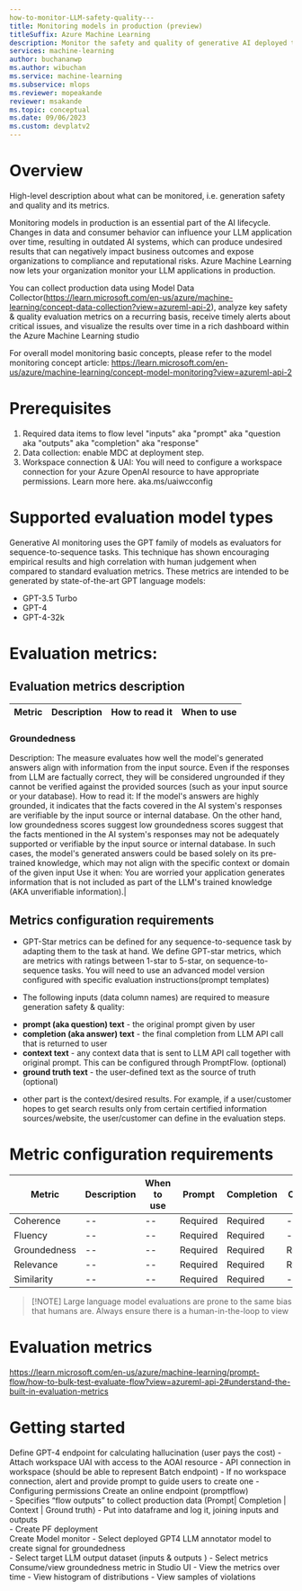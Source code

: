 ```yaml
---
how-to-monitor-LLM-safety-quality---
title: Monitoring models in production (preview)
titleSuffix: Azure Machine Learning
description: Monitor the safety and quality of generative AI deployed to production on Azure Machine Learning.
services: machine-learning
author: buchananwp
ms.author: wibuchan
ms.service: machine-learning
ms.subservice: mlops
ms.reviewer: mopeakande
reviewer: msakande
ms.topic: conceptual
ms.date: 09/06/2023
ms.custom: devplatv2
---
```


# Overview
High-level description about what can be monitored, i.e. generation safety and quality and its metrics.

Monitoring models in production is an essential part of the AI lifecycle. Changes in data and consumer behavior can influence your LLM application over time, resulting in outdated AI systems, which can produce undesired results that can negatively impact business outcomes and expose organizations to compliance and reputational risks. Azure Machine Learning now lets your organization monitor your LLM applications in production. 

You can collect production data using Model Data Collector(https://learn.microsoft.com/en-us/azure/machine-learning/concept-data-collection?view=azureml-api-2), analyze key safety & quality evaluation metrics on a recurring basis, receive timely alerts about critical issues, and visualize the results over time in a rich dashboard within the Azure Machine Learning studio 

For overall model monitoring basic concepts, please refer to the model monitoring concept article: https://learn.microsoft.com/en-us/azure/machine-learning/concept-model-monitoring?view=azureml-api-2


# Prerequisites 
1. Required data items to flow level "inputs" aka "prompt" aka "question aka "outputs" aka "completion" aka "response"
1. Data collection: enable MDC at deployment step.
1. Workspace connection & UAI: You will need to configure a workspace connection for your Azure OpenAI resource to have appropriate permissions. Learn more here.
aka.ms/uaiwcconfig

# Supported evaluation model types
Generative AI monitoring uses the GPT family of models as evaluators for sequence-to-sequence tasks. This technique has shown encouraging empirical results and high correlation with human judgement when compared to standard evaluation metrics. These metrics are intended to be generated by state-of-the-art GPT language models: 
- GPT-3.5 Turbo
- GPT-4
- GPT-4-32k  

# Evaluation metrics: 
## Evaluation metrics description
| Metric | Description | How to read it | When to use | 
 -- | -- | -- | -- |
### Groundedness
Description: 
The measure evaluates how well the model's generated answers align with information from the input source. Even if the responses from LLM are factually correct, they will be considered ungrounded if they cannot be verified against the provided sources (such as your input source or your database).
How to read it: 
If the model's answers are highly grounded, it indicates that the facts covered in the AI system's responses are verifiable by the input source or internal database. On the other hand, low groundedness scores suggest low groundedness scores suggest that the facts mentioned in the AI system's responses may not be adequately supported or verifiable by the input source or internal database. In such cases, the model's generated answers could be based solely on its pre-trained knowledge, which may not align with the specific context or domain of the given input
Use it when: 
You are worried your application generates information that is not included as part of the LLM's trained knowledge (AKA unverifiable information).|



## Metrics configuration requirements
- GPT-Star metrics can be defined for any sequence-to-sequence task by adapting them to the task at hand. We define GPT-star metrics, which are metrics with ratings between 1-star to 5-star, on sequence-to-sequence tasks. You will need to use an advanced model version configured with specific evaluation instructions(prompt templates)

- The following inputs (data column names) are required to measure generation safety & quality: 
* **prompt (aka question) text** - the original prompt given by user
* **completion (aka answer) text** - the final completion from LLM API call that is returned to user
* **context text** - any context data that is sent to LLM API call together with original prompt. This can be configured through PromptFlow. (optional)
* **ground truth text** - the user-defined text as the source of truth (optional)
- other part is the context/desired results.  For example, if a user/customer hopes to get search results only from certain certified information sources/website, the user/customer can define in the evaluation steps. 

# Metric configuration requirements
| Metric | Description | When to use | Prompt  | Completion |  Context | Ground truth |
 -- | -- | -- | -- | -- | -- | -- |
| Coherence | -- | -- | Required | Required | -- |  -- |  
| Fluency | -- | -- | Required | Required | -- | -- |  
| Groundedness | -- | -- | Required | Required | Required | -- |  
| Relevance | -- | -- | Required | Required | Required | -- |  
| Similarity | -- | -- | Required | Required | -- | Required |  

> [!NOTE] Large language model evaluations are prone to the same bias that humans are. Always ensure there is a human-in-the-loop to view 

# Evaluation metrics

https://learn.microsoft.com/en-us/azure/machine-learning/prompt-flow/how-to-bulk-test-evaluate-flow?view=azureml-api-2#understand-the-built-in-evaluation-metrics

# Getting started
Define GPT-4 endpoint for calculating hallucination (user pays the cost) 
    - Attach workspace UAI with access to the AOAI resource 
    - API connection in workspace (should be able to represent Batch endpoint) 
    - If no workspace connection, alert and provide prompt to guide users to create one 
    - Configuring permissions
Create an online endpoint (promptflow)	  
    - Specifies “flow outputs” to collect production data  (Prompt| Completion | Context  | Ground truth) 
    - Put into dataframe and log it, joining inputs and outputs  
    - Create PF deployment  
Create Model monitor 
    - Select deployed GPT4 LLM annotator model to create signal for groundedness  
    - Select target LLM output dataset (inputs & outputs ) 
    - Select metrics 
Consume/view groundedness metric in Studio UI 
    - View the metrics over time 
    - View histogram of distributions 
    - View samples of violations 